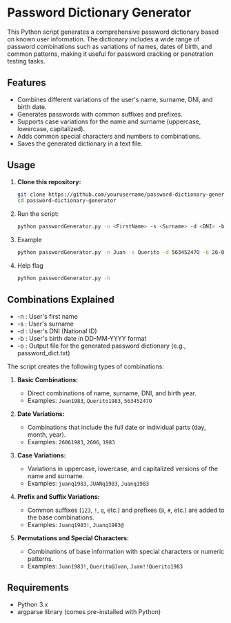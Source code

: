 # Password Dictionary Generator

This Python script generates a comprehensive password dictionary based on known user information. The dictionary includes a wide range of password combinations such as variations of names, dates of birth, and common patterns, making it useful for password cracking or penetration testing tasks.

## Features

- Combines different variations of the user's name, surname, DNI, and birth date.
- Generates passwords with common suffixes and prefixes.
- Supports case variations for the name and surname (uppercase, lowercase, capitalized).
- Adds common special characters and numbers to combinations.
- Saves the generated dictionary in a text file.

## Usage

1. **Clone this repository:**

   ```bash
   git clone https://github.com/yourusername/password-dictionary-generator.git
   cd password-dictionary-generator
   
2. Run the script:
   ```bash
   python passwordGenerator.py -n <FirstName> -s <Surname> -d <DNI> -b <BirthDate> -o <OutputFile>

3. Example
   ```bash
   python passwordGenerator.py -n Juan -s Querito -d 56345247O -b 26-06-1983 -o password_dict.txt
4. Help flag
   ```bash
   python passwordGenerator.py -h

## Combinations Explained

- -n : User's first name
- -s : User's surname
- -d : User's DNI (National ID)
- -b : User's birth date in DD-MM-YYYY format
- -o : Output file for the generated password dictionary (e.g., password_dict.txt)

The script creates the following types of combinations:

1. **Basic Combinations:**  
   - Direct combinations of name, surname, DNI, and birth year.
   - Examples: `Juan1983`, `Querito1983`, `56345247O`

2. **Date Variations:**  
   - Combinations that include the full date or individual parts (day, month, year).
   - Examples: `26061983`, `2606`, `1983`

3. **Case Variations:**  
   - Variations in uppercase, lowercase, and capitalized versions of the name and surname.
   - Examples: `juanq1983`, `JUANq1983`, `Juanq1983`

4. **Prefix and Suffix Variations:**  
   - Common suffixes (`123`, `!`, `q`, etc.) and prefixes (`@`, `#`, etc.) are added to the base combinations.
   - Examples: `Juanq1983!`, `Juanq1983@`

5. **Permutations and Special Characters:**  
   - Combinations of base information with special characters or numeric patterns.
   - Examples: `Juan1983!`, `Querito@Juan`, `Juan!!Querito1983`

## Requirements

- Python 3.x
- argparse library (comes pre-installed with Python)
